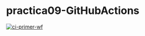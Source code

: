 # practica09-GitHubActions
[![ci-primer-wf](https://github.com/USERNAME/practica09-GitHubActions/actions/workflows/ci-primer-wf.yml/badge.svg)](https://github.com/USERNAME/practica09-GitHubActions/actions/workflows/ci-primer-wf.yml)
